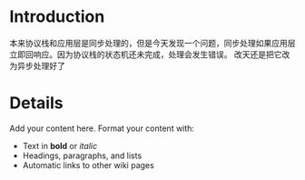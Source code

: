 # Introduction #

本来协议栈和应用层是同步处理的，但是今天发现一个问题，同步处理如果应用层立即回响应。因为协议栈的状态机还未完成，处理会发生错误。
改天还是把它改为异步处理好了


# Details #

Add your content here.  Format your content with:
  * Text in **bold** or _italic_
  * Headings, paragraphs, and lists
  * Automatic links to other wiki pages